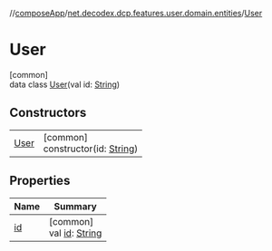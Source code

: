 //[composeApp](../../../index.md)/[net.decodex.dcp.features.user.domain.entities](../index.md)/[User](index.md)

# User

[common]\
data class [User](index.md)(val id: [String](https://kotlinlang.org/api/latest/jvm/stdlib/kotlin/-string/index.html))

## Constructors

| | |
|---|---|
| [User](-user.md) | [common]<br>constructor(id: [String](https://kotlinlang.org/api/latest/jvm/stdlib/kotlin/-string/index.html)) |

## Properties

| Name | Summary |
|---|---|
| [id](id.md) | [common]<br>val [id](id.md): [String](https://kotlinlang.org/api/latest/jvm/stdlib/kotlin/-string/index.html) |
